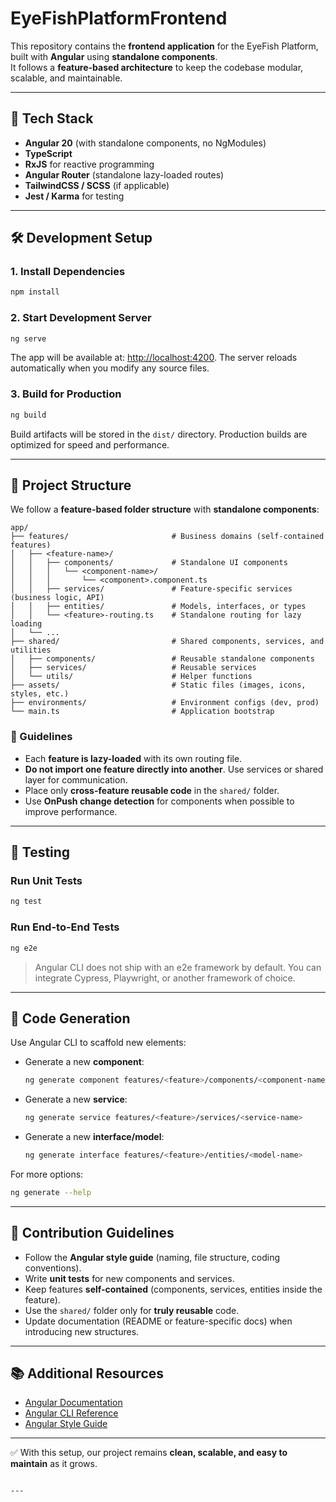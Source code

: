 
# EyeFishPlatformFrontend

This repository contains the **frontend application** for the EyeFish Platform, built with **Angular** using **standalone components**.  
It follows a **feature-based architecture** to keep the codebase modular, scalable, and maintainable.

---

## 🚀 Tech Stack

- **Angular 20** (with standalone components, no NgModules)
- **TypeScript**
- **RxJS** for reactive programming
- **Angular Router** (standalone lazy-loaded routes)
- **TailwindCSS / SCSS** (if applicable)
- **Jest / Karma** for testing

---

## 🛠️ Development Setup

### 1. Install Dependencies
```bash
npm install
````

### 2. Start Development Server

```bash
ng serve
```

The app will be available at: [http://localhost:4200](http://localhost:4200).
The server reloads automatically when you modify any source files.

### 3. Build for Production

```bash
ng build
```

Build artifacts will be stored in the `dist/` directory.
Production builds are optimized for speed and performance.

---

## 🧩 Project Structure

We follow a **feature-based folder structure** with **standalone components**:

```
app/
├── features/                       # Business domains (self-contained features)
│   ├── <feature-name>/
│   │   ├── components/             # Standalone UI components
│   │   │   └── <component-name>/
│   │   │       └── <component>.component.ts
│   │   ├── services/               # Feature-specific services (business logic, API)
│   │   ├── entities/               # Models, interfaces, or types
│   │   └── <feature>-routing.ts    # Standalone routing for lazy loading
│   └── ...
├── shared/                         # Shared components, services, and utilities
│   ├── components/                 # Reusable standalone components
│   ├── services/                   # Reusable services
│   └── utils/                      # Helper functions
├── assets/                         # Static files (images, icons, styles, etc.)
├── environments/                   # Environment configs (dev, prod)
└── main.ts                         # Application bootstrap
```

### 🔑 Guidelines

* Each **feature is lazy-loaded** with its own routing file.
* **Do not import one feature directly into another**. Use services or shared layer for communication.
* Place only **cross-feature reusable code** in the `shared/` folder.
* Use **OnPush change detection** for components when possible to improve performance.

---

## 🧪 Testing

### Run Unit Tests

```bash
ng test
```

### Run End-to-End Tests

```bash
ng e2e
```

> Angular CLI does not ship with an e2e framework by default. You can integrate Cypress, Playwright, or another framework of choice.

---

## 📖 Code Generation

Use Angular CLI to scaffold new elements:

* Generate a new **component**:

  ```bash
  ng generate component features/<feature>/components/<component-name> --standalone
  ```
* Generate a new **service**:

  ```bash
  ng generate service features/<feature>/services/<service-name>
  ```
* Generate a new **interface/model**:

  ```bash
  ng generate interface features/<feature>/entities/<model-name>
  ```

For more options:

```bash
ng generate --help
```

---

## 🤝 Contribution Guidelines

* Follow the **Angular style guide** (naming, file structure, coding conventions).
* Write **unit tests** for new components and services.
* Keep features **self-contained** (components, services, entities inside the feature).
* Use the `shared/` folder only for **truly reusable** code.
* Update documentation (README or feature-specific docs) when introducing new structures.

---

## 📚 Additional Resources

* [Angular Documentation](https://angular.dev)
* [Angular CLI Reference](https://angular.dev/tools/cli)
* [Angular Style Guide](https://angular.dev/style-guide)

---

✅ With this setup, our project remains **clean, scalable, and easy to maintain** as it grows.

```

---


